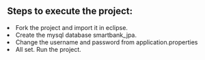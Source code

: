 ## Steps to execute the project:
<li> Fork the project and import it in eclipse.
<li> Create the mysql database smartbank_jpa.
<li> Change the username and password from application.properties
<li> All set. Run the project.

